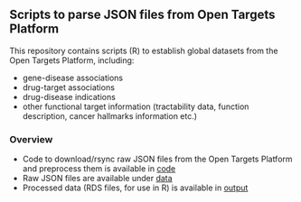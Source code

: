## Scripts to parse JSON files from Open Targets Platform

This repository contains scripts (R) to establish global datasets from the Open Targets Platform, including:

-   gene-disease associations
-   drug-target associations
-   drug-disease indications
-   other functional target information (tractability data, function description, cancer hallmarks information etc.)

### Overview

-   Code to download/rsync raw JSON files from the Open Targets Platform and preprocess them is available in [code](code)
-   Raw JSON files are available under [data](data)
-   Processed data (RDS files, for use in R) is available in [output](output)
